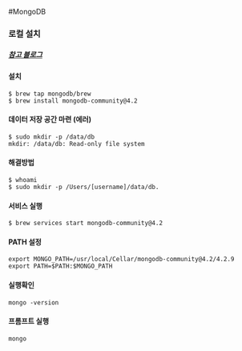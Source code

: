 #MongoDB

### 로컬 설치
##### [참고 블로그](https://medium.com/@gwakhyoeun/mac-os%EC%97%90%EC%84%9C-mongodb-%EC%84%A4%EC%B9%98%ED%95%98%EA%B8%B0-79e473cc9000)
#### 설치
```shell script
$ brew tap mongodb/brew
$ brew install mongodb-community@4.2
```
#### 데이터 저장 공간 마련 (에러)
```shell script
$ sudo mkdir -p /data/db
mkdir: /data/db: Read-only file system
```
#### 해결방법
````shell script
$ whoami
$ sudo mkdir -p /Users/[username]/data/db.
````
#### 서비스 실행
```shell script
$ brew services start mongodb-community@4.2
```
#### PATH 설정
```shell script
export MONGO_PATH=/usr/local/Cellar/mongodb-community@4.2/4.2.9
export PATH=$PATH:$MONGO_PATH
```
#### 실행확인
```shell script
mongo -version
```
#### 프롬프트 실행
```shell script
mongo
```
